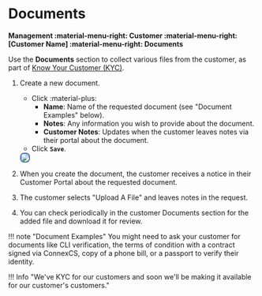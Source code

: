 # Documents

**Management :material-menu-right: Customer :material-menu-right: [Customer Name] :material-menu-right: Documents**

Use the **Documents** section to collect various files from the customer, as part of [Know Your Customer (KYC)](https://en.wikipedia.org/wiki/Know_your_customer).

1. Create a new document.
    + Click :material-plus:
        + **Name**: Name of the requested document (see "Document Examples" below).
        + **Notes**: Any information you wish to provide about the document.
        + **Customer Notes**: Updates when the customer leaves notes via their portal about the document.
    + Click **`Save`**.

    <img src= "/customer/img/document1.png" style="border: 2px solid #4472C4; border-radius: 8px;">

2. When you create the document, the customer receives a notice in their Customer Portal about the requested document.
3. The customer selects "Upload A File" and leaves notes in the request.
4. You can check periodically in the customer Documents section for the added file and download it for review.

!!! note "Document Examples"
    You might need to ask your customer for documents like CLI verification, the terms of condition with a contract signed via ConnexCS, copy of a phone bill, or a passport to verify their identity.

!!! Info "We've KYC for our customers and soon we'll be making it available for our customer's customers."
